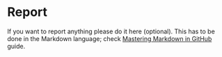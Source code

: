 # Report

If you want to report anything please do it here (optional). This has to be done in the Markdown language; check [Mastering Markdown in GitHub](https://guides.github.com/features/mastering-markdown/) guide.